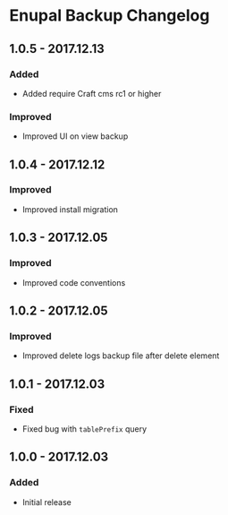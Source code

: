 # Enupal Backup Changelog

## 1.0.5 - 2017.12.13
### Added
- Added require Craft cms rc1 or higher
### Improved
- Improved UI on view backup

## 1.0.4 - 2017.12.12
### Improved
- Improved install migration

## 1.0.3 - 2017.12.05
### Improved
- Improved code conventions

## 1.0.2 - 2017.12.05
### Improved
- Improved delete logs backup file after delete element

## 1.0.1 - 2017.12.03
### Fixed
- Fixed bug with `tablePrefix` query

## 1.0.0 - 2017.12.03
### Added
- Initial release
